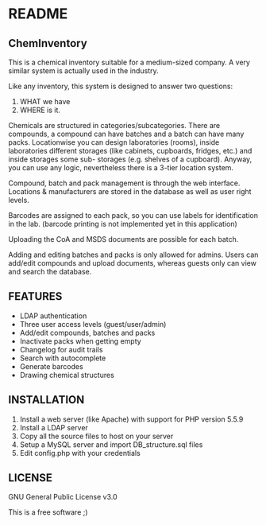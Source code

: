 # README

## ChemInventory

This is a chemical inventory suitable for a medium-sized company.
A very similar system is actually used in the industry.

Like any inventory, this system is designed to answer two questions:
1. WHAT we have
2. WHERE is it.

Chemicals are structured in categories/subcategories. There are compounds,
a compound can have batches and a batch can have many packs.
Locationwise you can design laboratories (rooms), inside laboratories different
storages (like cabinets, cupboards, fridges, etc.) and inside storages some sub-
storages (e.g. shelves of a cupboard). Anyway, you can use any logic, nevertheless
there is a 3-tier location system.

Compound, batch and pack management is through the web interface.
Locations & manufacturers are stored in the database as well as user right levels.

Barcodes are assigned to each pack, so you can use labels for identification
in the lab. (barcode printing is not implemented yet in this application)

Uploading the CoA and MSDS documents are possible for each batch.

Adding and editing batches and packs is only allowed for admins.
Users can add/edit compounds and upload documents, whereas guests only can view
and search the database.

## FEATURES

* LDAP authentication
* Three user access levels (guest/user/admin)
* Add/edit compounds, batches and packs
* Inactivate packs when getting empty
* Changelog for audit trails
* Search with autocomplete
* Generate barcodes
* Drawing chemical structures

## INSTALLATION

1. Install a web server (like Apache) with support for PHP version 5.5.9
2. Install a LDAP server
3. Copy all the source files to host on your server
4. Setup a MySQL server and import DB_structure.sql files
5. Edit config.php with your credentials

## LICENSE

GNU General Public License v3.0

This is a free software ;)
